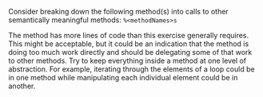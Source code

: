 Consider breaking down the following method(s) into calls to other semantically meaningful methods: `%<methodNames>s`

The method has more lines of code than this exercise generally requires.
This might be acceptable, but it could be an indication that the method is doing too much work directly and should be delegating some of that work to other methods.
Try to keep everything inside a method at one level of abstraction.
For example, iterating through the elements of a loop could be in one method while manipulating each individual element could be in another.